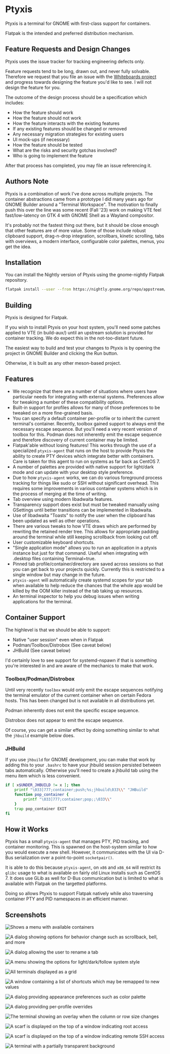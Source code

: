 # Ptyxis

Ptyxis is a terminal for GNOME with first-class support for containers.

Flatpak is the intended and preferred distribution mechanism.


## Feature Requests and Design Changes

Ptyxis uses the issue tracker for tracking engineering defects only.

Feature requests tend to be long, drawn out, and never fully solvable.
Therefore we request that you file an issue with the
[Whiteboards project](https://gitlab.gnome.org/Teams/Design/whiteboards/)
and progress towards designing the feature you'd like to see. I will not design
the feature for you.

The outcome of the design process should be a specification which includes:

 * How the feature should work
 * How the feature should not work
 * How the feature interacts with the existing features
 * If any existing features should be changed or removed
 * Any necessary migration strategies for existing users
 * UI mock-ups (if necessary)
 * How the feature should be tested
 * What are the risks and security gotchas involved?
 * Who is going to implement the feature

After that process has completed, you may file an issue referencing it.


## Authors Note

Ptyxis is a combination of work I've done across multiple projects. The
container abstractions came from a prototype I did many years ago for GNOME
Builder around a "Terminal Workspace". The motivation to finally push this
over the line was some recent (Fall '23) work on making VTE feel
fast/low-latency on GTK 4 with GNOME Shell as a Wayland compositor.

It's probably not the fastest thing out there, but it should be close enough
that other features are of more value.  Some of those include robust
clipboard support, drag-n-drop integration, scrollbars, kinetic scrolling,
tabs with overviews, a modern interface, configurable color palettes, menus,
you get the idea.


## Installation

You can install the Nightly version of Ptyxis using the gnome-nightly
Flatpak repository.

```sh
flatpak install --user --from https://nightly.gnome.org/repo/appstream/org.gnome.Ptyxis.Devel.flatpakref
```


## Building

Ptyxis is designed for Flatpak.

If you wish to install Ptyxis on your host system, you'll need some patches
applied to VTE (in build-aux/) until an upstream solution is provided for
container tracking. We do expect this in the not-too-distant future.

The easiest way to build and test your changes to Ptyxis is by opening the
project in GNOME Builder and clicking the Run button.

Otherwise, it is built as any other meson-based project.


## Features

 * We recognize that there are a number of situations where users have
   particular needs for integrating with external systems. Preferences allow
   for tweaking a number of these compatibility options.
 * Built-in support for profiles allows for many of those preferences to
   be tweaked on a more fine-grained basis.
 * You can specify a default container per-profile or to inherit the current
   terminal's container. Recently, toolbox gained support to always emit the
   necessary escape sequence. But you'll need a very recent version of
   toolbox for this. Podman does not inherently emit the escape sequence and
   therefore discovery of current container may be limited.
 * Flatpak'able without losing features! This works through the use of a
   specialized `ptyxis-agent` that runs on the host to provide Ptyxis the
   ability to create PTY devices which integrate better with containers.
   Care is taken for this agent to run on systems as far back as CentOS 7.
 * A number of palettes are provided with native support for light/dark mode
   and can update with your desktop style preference.
 * Due to how `ptyxis-agent` works, we can do various foreground process
   tracking for things like sudo or SSH without significant overhead. This
   requires some improvements in various container systems which is in the
   process of merging at the time of writing.
 * Tab overview using modern libadwaita features.
 * Transparency support does exist but must be tweaked manually using GSettings
   until better transitions can be implemented in libadwaita.
 * Use of libadwaita "Toasts" to notify the user when the clipboard has been
   updated as well as other operations.
 * There are various tweaks to how VTE draws which are performed by rewriting
   the retained render tree. This allows for appropriate padding around the
   terminal while still keeping scrollback from looking cut off.
 * User customizable keyboard shortcuts.
 * "Single application mode" allows you to run an application in a ptyxis
   instance but just for that command. Useful when integrating with
   .desktop files containing Terminal=true.
 * Pinned tab profile/container/directory are saved across sessions so that
   you can get back to your projects quickly. Currently this is restricted
   to a single window but may change in the future.
 * `ptyxis-agent` will automatically create systemd scopes for your tab
   when available to help reduce the chances that the whole app would be
   killed by the OOM killer instead of the tab taking up resources.
 * An terminal inspector to help you debug issues when writing applications
   for the terminal.


## Container Support

The highlevel is that we should be able to support:

 * Native "user session" even when in Flatpak
 * Podman/Toolbox/Distrobox (See caveat below)
 * JHBuild (See caveat below)

I'd certainly love to see support for systemd-nspawn if that is something
you're interested in and are aware of the mechanics to make that work.


### Toolbox/Podman/Distrobox

Until very recently `toolbox` would only emit the escape sequences notifying
the terminal emulator of the current container when on certain Fedora hosts.
This has been changed but is not available in all distributions yet.

Podman inherently does not emit the specific escape sequence.

Distrobox does not appear to emit the escape sequence.

Of course, you can get a similar effect by doing something similar to what
the `jhbuild` example below does.


### JHBuild

If you use `jhbuild` for GNOME development, you can make that work by adding
this to your `.bashrc` to have your jhbuild session persisted between tabs
automatically. Otherwise you'll need to create a jhbuild tab using the menu
item which is less convenient.

```sh
if [ x$UNDER_JHBUILD != x ]; then
    printf "\033]777;container;push;%s;jhbuild\033\\" "JHBuild"
    function pop_container {
        printf "\033]777;container;pop;;\033\\"
    }
    trap pop_container EXIT
fi
```


## How it Works

Ptyxis has a small `ptyxis-agent` that manages PTY, PID tracking, and
container monitoring. This is spawned on the host-system similar to how you
would execute a new shell. However, it communicates with the UI via D-Bus
serialization over a point-to-point `socketpair()`.

It is able to do this because `ptyxis-agent`, on `x86` and `x86_64` will
restrict its `glibc` usage to what is available on fairly old Linux
installs such as CentOS 7. It does use GLib as well for D-Bus communication
but is limited to what is available with Flatpak on the targetted platforms.

Doing so allows Ptyxis to support Flatpak natively while also traversing
container PTY and PID namespaces in an efficient manner.


## Screenshots

![Shows a menu with available containers](https://gitlab.gnome.org/chergert/ptyxis/-/raw/main/data/screenshots/containers-menu.png "Containers are automatically discovered and displayed")

![A dialog showing options for behavior change such as scrollback, bell, and more](https://gitlab.gnome.org/chergert/ptyxis/-/raw/main/data/screenshots/change-behavior.png "Many behaviors of the terminal may be tweaked to user preference")

![A dialog allowing the user to rename a tab](https://gitlab.gnome.org/chergert/ptyxis/-/raw/main/data/screenshots/rename-tab.png "You may rename a tab by providing a prefix to the title")

![A menu showing the options for light/dark/follow system style](https://gitlab.gnome.org/chergert/ptyxis/-/raw/main/data/screenshots/integrated-dark-mode.png "Palettes provide an integrated dark mode")

![All terminals displayed as a grid](https://gitlab.gnome.org/chergert/ptyxis/-/raw/main/data/screenshots/tab-overview.png "You can see an overview of your tabs at any time")

![A window containing a list of shortcuts which may be remapped to new values](https://gitlab.gnome.org/chergert/ptyxis/-/raw/main/data/screenshots/shortcut-editing.png "Many shortcuts may be remapped to user preference")

![A dialog providing appearance preferences such as color palette](https://gitlab.gnome.org/chergert/ptyxis/-/raw/main/data/screenshots/palette-selector.png "Built-in color palettes provide both dark and light mode variants")

![A dialog providing per-profile overrides](https://gitlab.gnome.org/chergert/ptyxis/-/raw/main/data/screenshots/edit-profile.png "Profiles allow for overriding a number of features such as default container")

![The terminal showing an overlay when the column or row size changes](https://gitlab.gnome.org/chergert/ptyxis/-/raw/main/data/screenshots/columns-and-rows.png "A column and row size indicator is displayed when resizing the window")

![A scarf is displayed on the top of a window indicating root access](https://gitlab.gnome.org/chergert/ptyxis/-/raw/main/data/screenshots/sudo-tracking.png "The terminal will remind you when you're root on the local system")

![A scarf is displayed on the top of a window indicating remote SSH access](https://gitlab.gnome.org/chergert/ptyxis/-/raw/main/data/screenshots/ssh-tracking.png "The terminal will remind you when you're on a remote system")

![A terminal with a partially transparent background](https://gitlab.gnome.org/chergert/ptyxis/-/raw/main/data/screenshots/transparency.png "Transparency support is available for the daring")
